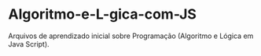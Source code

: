# Algoritmo-e-L-gica-com-JS
Arquivos de aprendizado inicial sobre Programação (Algoritmo e Lógica em Java Script).
